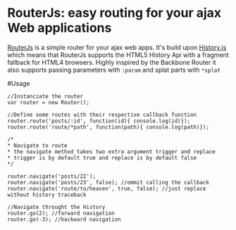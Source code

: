 # RouterJs: easy routing for your ajax Web applications

[RouterJs](http://haithembelhaj.github.com/RouterJs/) is a simple router for your ajax web apps. It's build upon [History.js](https://github.com/balupton/History.js/) which means that RouterJs supports the HTML5 History Api with a fragment fallback for HTML4 browsers. Highly inspired by the Backbone Router it also supports passing parameters with `:param` and splat parts with `*splat`

#Usage

	//Instanciate the router
	var router = new Router();

	//Define some routes with their respective callback function
	router.route('posts/:id', function(id){ console.log(id)});
	router.route('route/*path', function(path){ console.log(path)});

	/* 
	* Navigate to route
	* the navigate method takes two extra argument trigger and replace
	* trigger is by default true and replace is by default false
	*/

	router.navigate('posts/22');
	router.navigate('posts/23', false); //ommit calling the callback
	router.navigate('route/to/heaven', true, false); //just replace without history traceback

	//Navigate throught the History
	router.go(2); //forward navigation
	router.go(-3); //backward navigation
